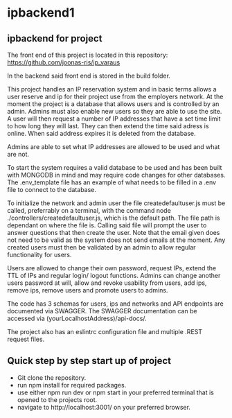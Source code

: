 # ipbackend1
<h2>ipbackend for project</h2>

The front end of this project is located in this repository: https://github.com/joonas-ris/ip_varaus

In the backend said front end is stored in the build folder.

This project handles an IP reservation system and in basic terms allows a user reserve and ip for their project use from the employers network.
At the moment the project is a database that allows users and is controlled by an admin. Admins must also enable new users so they are able to use the site.
A user will then request a number of IP addresses that have a set time limit to how long they will last. They can then extend the time said adress is online.
When said address expires it is deleted from the database.

Admins are able to set what IP addresses are allowed to be used and what are not.

To start the system requires a valid database to be used and has been built with MONGODB in mind and may require code changes for other databases.
The .env_template file has an example of what needs to be filled in a .env file to connect to the database.

To initialize the network and admin user the file createdefaultuser.js must be called, preferrably on a terminal, with the command node ./controllers/createdefaultuser.js, which is the default path. The file path is dependant on where the file is.
Calling said file will prompt the user to answer questions that then create the user. Note that the email given does not need to be valid as the system does not send emails at the moment.
Any created users must then be validated by an admin to allow regular functionality for users.

Users are allowed to change their own password, request IPs, extend the TTL of IPs and regular login/ logout functions. Admins can change another users password at will, allow and revoke usability from users, add ips, remove ips, remove users and promote users to admins.

The code has 3 schemas for users, ips and networks and API endpoints are documented via SWAGGER. The SWAGGER documentation can be accessed via (yourLocalhostAddress)/api-docs/.

The project also has an eslintrc configuration file and multiple .REST request files.

<h2> Quick step by step start up of project </h2>

- Git clone the repository.
- run npm install for required packages.
- use either npm run dev or npm start in your preferred terminal that is opened to the projects root.
- navigate to http://localhost:3001/ on your preferred browser.
